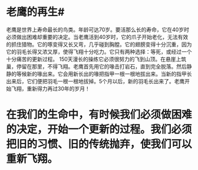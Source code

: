 # 老鹰的再生#
老鹰是世界上寿命最长的鸟类。年龄可达70岁。要活那么长的寿命，它在40岁时必须做出困难却重要的决定。当老鹰活到40岁时，它的爪子开始老化，无法有效的抓住猎物。它的啄变得又长又弯，几乎碰到胸膛。它的翅膀变得十分沉重，因为它的羽毛长得又浓又厚，使得飞翔十分吃力。它只有两种选择：等死，或经过一个十分痛苦的更新过程。 150天漫长的操练它必须很努力的飞到山顶。在悬崖上筑巢，停留在那里，不得飞翔。老鹰首先用它的喙击打岩石，直到完全脱落。然后静静的等候新的喙出来。它会用新长出的喙把指甲一根一根地拔出来。当新的指甲长出来后，它们便把羽毛一根一根地拔掉。5个月以后，新的羽毛长出来了。老鹰开始飞翔，重新得力再过30年的岁月！ 
 
# 在我们的生命中，有时候我们必须做困难的决定，开始一个更新的过程。我们必须把旧的习惯、旧的传统抛弃，使我们可以重新飞翔。
 